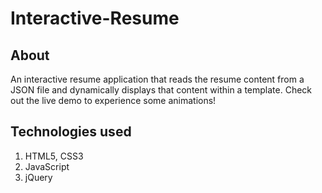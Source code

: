 # Interactive-Resume

## About

An interactive resume application that reads the resume content from a JSON file and dynamically displays that content within a template. Check out the live demo to experience some animations!

## Technologies used

1. HTML5, CSS3
2. JavaScript
3. jQuery

